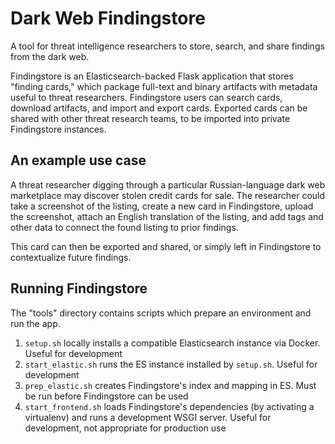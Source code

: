 # Dark Web Findingstore 

A tool for threat intelligence researchers to store, search, and share findings from the dark web. 

Findingstore is an Elasticsearch-backed Flask application that stores "finding cards," which package full-text and binary artifacts with metadata useful to threat researchers. Findingstore users can search cards, download artifacts, and import and export cards. Exported cards can be shared with other threat research teams, to be imported into private Findingstore instances.

## An example use case

A threat researcher digging through a particular Russian-language dark web marketplace may discover stolen credit cards for sale. The researcher could take a screenshot of the listing, create a new card in Findingstore, upload the screenshot, attach an English translation of the listing, and add tags and other data to connect the found listing to prior findings.

This card can then be exported and shared, or simply left in Findingstore to contextualize future findings.

## Running Findingstore

The "tools" directory contains scripts which prepare an environment and run the app.
1. `setup.sh` locally installs a compatible Elasticsearch instance via Docker. Useful for development
2. `start_elastic.sh` runs the ES instance installed by `setup.sh`. Useful for development
3. `prep_elastic.sh` creates Findingstore's index and mapping in ES. Must be run before Findingstore can be used
4. `start_frontend.sh` loads Findingstore's dependencies (by activating a virtualenv) and runs a development WSGI server. Useful for development, not appropriate for production use
